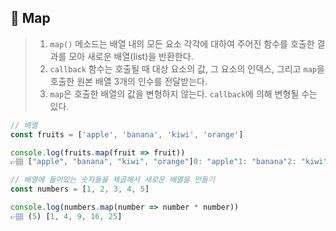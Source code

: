 ## 📍 Map
> 1. `map()` 메소드는 배열 내의 모든 요소 각각에 대하여 주어진 함수를 호출한 결과를 모아 새로운 배열(list)을 반환한다.
> 2. `callback` 함수는 호출될 때 대상 요소의 값, 그 요소의 인덱스, 그리고 `map`을 호출한 원본 배열 3개의 인수를 전달받는다.
> 3. `map`은 호출한 배열의 값을 변형하지 않는다. `callback`에 의해 변형될 수는 있다.

```javascript
// 배열
const fruits = ['apple', 'banana', 'kiwi', 'orange']

console.log(fruits.map(fruit => fruit))
👉🏽 ["apple", "banana", "kiwi", "orange"]0: "apple"1: "banana"2: "kiwi"3: "orange"

// 배열에 들어있는 숫자들을 제곱해서 새로운 배열을 만들기
const numbers = [1, 2, 3, 4, 5]

console.log(numbers.map(number => number * number))
👉🏽 (5) [1, 4, 9, 16, 25]
```
